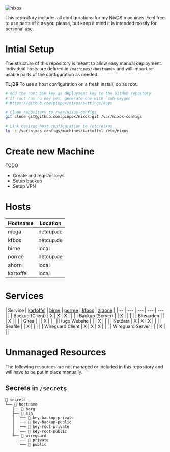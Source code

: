 ![nixos](https://socialify.git.ci/pinpox/nixos/image?description=1&descriptionEditable=My%20NixOS%20Configurations&font=Source%20Code%20Pro&forks=1&issues=1&logo=https%3A%2F%2Fpablo.tools%2Fnixoscolorful.svg&owner=1&pattern=Circuit%20Board&pulls=1&stargazers=1&theme=Light)

This repository includes all configurations for my NixOS machines. Feel free to
use parts of it as you please, but keep it mind it is intended mostly for
personal use.

# Intial Setup

The structure of this repository is meant to allow easy manual deployment.
Individual hosts are defined in `/machines/<hostname>` and will import
re-usable parts of the configuration as needed. 

**TL;DR** To use a host configuration on a fresh install, do as root:
```bash
# Add the root SSH key as deployment key to the GitHub repostory
# If root has no key yet, generate one with `ssh-keygen`
# https://github.com/pinpox/nixos/settings/keys

# Clone repository to /var/nixos-configs
git clone git@github.com:pinpox/nixos.git /var/nixos-configs

# Link desired host configuration to /etc/nixos
ln -s /var/nixos-configs/machines/kartoffel /etc/nixos
```

# Create new Machine

TODO
- Create and register keys
- Setup backup
- Setup VPN

# Hosts

| Hostname  | Location  |
|-----------|-----------|
| mega      | netcup.de |
| kfbox     | netcup.de |
| birne     | local     |
| porree    | netcup.de |
| ahorn     | local     |
| kartoffel | local     |

# Services

| Service          | [kartoffel](./machines/kartoffel) | [birne](./machines/birne) | [porree](./machines/porree) | [kfbox](./machines/kfbox) | [zitrone](./machines/zitrone) |
| --               | ---                               | ---                       | ---                         | ---                       |                               |
| Backup (Client)  | X                                 | X                         | X                           |                           |                               |
| Backup (Server)  |                                   | X                         |                             |                           |                               |
| Bitwarden        |                                   |                           | X                           |                           |                               |
| Gitea            |                                   |                           | X                           |                           |                               |
| Hugo Website     |                                   |                           | X                           |                           |                               |
| Netdata          | X                                 | X                         | X                           |                           |                               |
| Seafile          |                                   | X                         |                             |                           |                               |
| Wireguard Client | X                                 | X                         | X                           |                           |                               |
| Wireguard Server |                                   |                           | X                           |                           |                               |

# Unmanaged Resources

The following resources are not managed or included in this repository and will
have to be put in place manually.

## Secrets in `/secrets`
```
 secrets
└──  hostname
   ├──  borg
   ├──  ssh
   │  ├──  key-backup-private
   │  ├──  key-backup-public
   │  ├──  key-root-private
   │  └──  key-root-public
   └──  wireguard
      ├──  private
      └──  public
```
